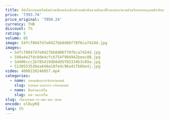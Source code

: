 ```yaml
---
title: ที่นั่งในรถยนต์เริ่มต้นด้วยเพียงคลิกเดียวด้วยพนักพิงนวดสิบนาฬิกาแบบเบานวดอัจฉริยะหลายถุงลมนิรภัยนวดกลางและหลัง
price: '7393.74'
price_original: '7950.24'
currency: THB
discount: 7%
rating: 5
volume: 85
image: S4fcf0947d7e0427bb0d06f70f6ca7424d.jpg
images:
  - S4fcf0947d7e0427bb0d06f70f6ca7424d.jpg
  - S98a4e2fdc0de4cfcb754f904942beec8B.jpg
  - Sd406ccc2b785419db8dd5f03334b3c89a.jpg
  - S130553536ea640a18fedc96a41fb6be4j.jpg
video: 4000220246057.mp4
categories:
  - name: รถยนต์และรถจักรยานยนต์
    slug: รถยนต-และรถจ-กรยานยนต
  - name: ชิ้นส่วนภายใน
    slug: นส-วนภายใน
slug: งในรถยนต-เร-มต-นด-วยเพ
encode: olOuyKQ
lang: th
---
```

  